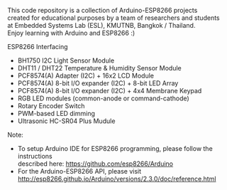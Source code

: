 This code repository is a collection of Arduino-ESP8266 projects<br>
created for educational purposes by a team of researchers and students <br>
at Embedded Systems Lab (ESL), KMUTNB, Bangkok / Thailand.<br>
Enjoy learning with Arduino and ESP8266 :)

ESP8266 Interfacing
- BH1750 I2C Light Sensor Module
- DHT11 / DHT22 Temperature & Humidity Sensor Module
- PCF8574(A) Adapter (I2C) + 16x2 LCD Module
- PCF8574(A) 8-bit I/O expander (I2C) + 8-bit LED Array
- PCF8574(A) 8-bit I/O expander (I2C) + 4x4 Membrane Keypad
- RGB LED modules (common-anode or command-cathode)
- Rotary Encoder Switch
- PWM-based LED dimming
- Ultrasonic HC-SR04 Plus Mudule

Note:
- To setup Arduino IDE for ESP8266 programming, please follow the instructions<br>
described here: https://github.com/esp8266/Arduino
- For the Arduino-ESP8266 API, please visit http://esp8266.github.io/Arduino/versions/2.3.0/doc/reference.html
